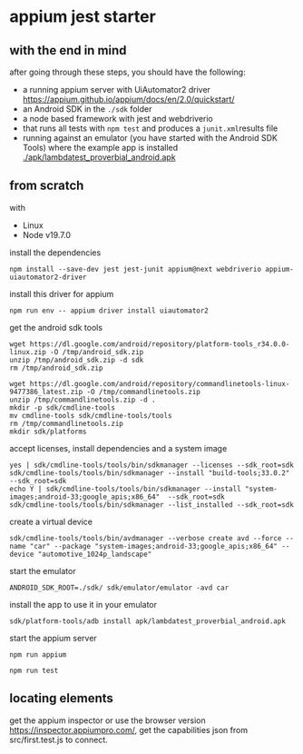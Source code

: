 # appium jest starter

## with the end in mind
after going through these steps, you should have the following:
* a running appium server with UiAutomator2 driver https://appium.github.io/appium/docs/en/2.0/quickstart/
* an Android SDK in the `./sdk` folder
* a node based framework with jest and webdriverio
* that runs all tests with `npm test` and produces a `junit.xml`results file
* running against an emulator (you have started with the Android SDK Tools) where the example app is installed [./apk/lambdatest_proverbial_android.apk](apk/lambdatest_proverbial_android.apk)


## from scratch
with
* Linux
* Node v19.7.0
 
install the dependencies
```shell
npm install --save-dev jest jest-junit appium@next webdriverio appium-uiautomator2-driver
```

install this driver for appium
```shell
npm run env -- appium driver install uiautomator2
```

get the android sdk tools
```shell
wget https://dl.google.com/android/repository/platform-tools_r34.0.0-linux.zip -O /tmp/android_sdk.zip
unzip /tmp/android_sdk.zip -d sdk
rm /tmp/android_sdk.zip

wget https://dl.google.com/android/repository/commandlinetools-linux-9477386_latest.zip -O /tmp/commandlinetools.zip
unzip /tmp/commandlinetools.zip -d .
mkdir -p sdk/cmdline-tools
mv cmdline-tools sdk/cmdline-tools/tools
rm /tmp/commandlinetools.zip
mkdir sdk/platforms
```

accept licenses, install dependencies and a system image
```shell
yes | sdk/cmdline-tools/tools/bin/sdkmanager --licenses --sdk_root=sdk
sdk/cmdline-tools/tools/bin/sdkmanager --install "build-tools;33.0.2"  --sdk_root=sdk
echo Y | sdk/cmdline-tools/tools/bin/sdkmanager --install "system-images;android-33;google_apis;x86_64"  --sdk_root=sdk
sdk/cmdline-tools/tools/bin/sdkmanager --list_installed --sdk_root=sdk
```

create a virtual device
```shell
sdk/cmdline-tools/tools/bin/avdmanager --verbose create avd --force --name "car" --package "system-images;android-33;google_apis;x86_64" --device "automotive_1024p_landscape" 
```

start the emulator
```shell
ANDROID_SDK_ROOT=./sdk/ sdk/emulator/emulator -avd car
```

install the app to use it in your emulator
```shell
sdk/platform-tools/adb install apk/lambdatest_proverbial_android.apk
```

start the appium server
```shell
npm run appium 
```

```shell
npm run test
```

## locating elements
get the appium inspector or use the browser version https://inspector.appiumpro.com/, get the capabilities json from src/first.test.js to connect.
